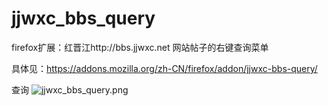 jjwxc_bbs_query
===============

firefox扩展：红晋江http://bbs.jjwxc.net 网站帖子的右键查询菜单

具体见：https://addons.mozilla.org/zh-CN/firefox/addon/jjwxc-bbs-query/

查询
![jjwxc_bbs_query.png](jjwxc-bbs-query.png)
